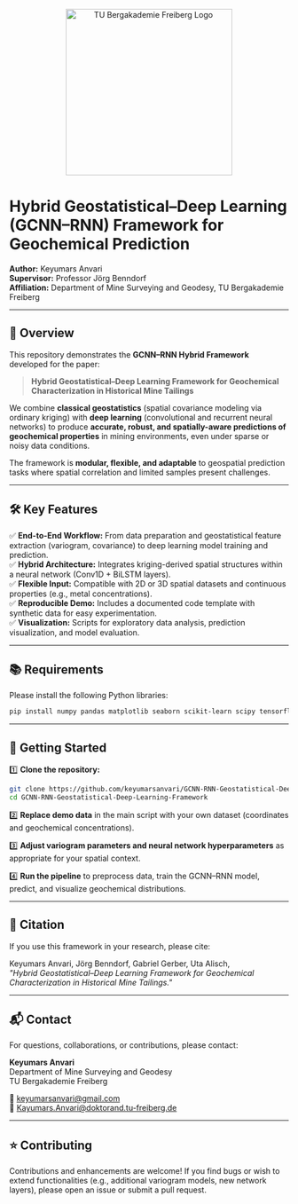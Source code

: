 <p align="center">
  <img src="d1fe8992-1e6f-45a1-8297-f553586103af.png" alt="TU Bergakademie Freiberg Logo" width="300"/>
</p>

# Hybrid Geostatistical–Deep Learning (GCNN–RNN) Framework for Geochemical Prediction

**Author:** Keyumars Anvari  
**Supervisor:** Professor Jörg Benndorf  
**Affiliation:** Department of Mine Surveying and Geodesy, TU Bergakademie Freiberg

---

## 📄 Overview

This repository demonstrates the **GCNN–RNN Hybrid Framework** developed for the paper:

> **Hybrid Geostatistical–Deep Learning Framework for Geochemical Characterization in Historical Mine Tailings**

We combine **classical geostatistics** (spatial covariance modeling via ordinary kriging) with **deep learning** (convolutional and recurrent neural networks) to produce **accurate, robust, and spatially-aware predictions of geochemical properties** in mining environments, even under sparse or noisy data conditions.

The framework is **modular, flexible, and adaptable** to geospatial prediction tasks where spatial correlation and limited samples present challenges.

---

## 🛠️ Key Features

✅ **End-to-End Workflow:** From data preparation and geostatistical feature extraction (variogram, covariance) to deep learning model training and prediction.  
✅ **Hybrid Architecture:** Integrates kriging-derived spatial structures within a neural network (Conv1D + BiLSTM layers).  
✅ **Flexible Input:** Compatible with 2D or 3D spatial datasets and continuous properties (e.g., metal concentrations).  
✅ **Reproducible Demo:** Includes a documented code template with synthetic data for easy experimentation.  
✅ **Visualization:** Scripts for exploratory data analysis, prediction visualization, and model evaluation.

---

## 📚 Requirements

Please install the following Python libraries:

```bash
pip install numpy pandas matplotlib seaborn scikit-learn scipy tensorflow
```

---

## 🚀 Getting Started

1️⃣ **Clone the repository:**

```bash
git clone https://github.com/keyumarsanvari/GCNN-RNN-Geostatistical-Deep-Learning-Framework.git
cd GCNN-RNN-Geostatistical-Deep-Learning-Framework
```

2️⃣ **Replace demo data** in the main script with your own dataset (coordinates and geochemical concentrations).

3️⃣ **Adjust variogram parameters and neural network hyperparameters** as appropriate for your spatial context.

4️⃣ **Run the pipeline** to preprocess data, train the GCNN–RNN model, predict, and visualize geochemical distributions.

---

## 📝 Citation

If you use this framework in your research, please cite:

Keyumars Anvari, Jörg Benndorf, Gabriel Gerber, Uta Alisch,  
*"Hybrid Geostatistical–Deep Learning Framework for Geochemical Characterization in Historical Mine Tailings."*  

---

## 📬 Contact

For questions, collaborations, or contributions, please contact:

**Keyumars Anvari**  
Department of Mine Surveying and Geodesy  
TU Bergakademie Freiberg

📧 [keyumarsanvari@gmail.com](mailto:keyumarsanvari@gmail.com)  
📧 [Kayumars.Anvari@doktorand.tu-freiberg.de](mailto:Kayumars.Anvari@doktorand.tu-freiberg.de)

---

## ⭐ Contributing

Contributions and enhancements are welcome! If you find bugs or wish to extend functionalities (e.g., additional variogram models, new network layers), please open an issue or submit a pull request.

